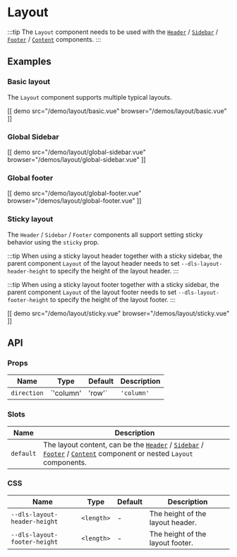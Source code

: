 # Layout

:::tip
The `Layout` component needs to be used with the [`Header`](./header) / [`Sidebar`](./sidebar) / [`Footer`](./footer) / [`Content`](./content) components.
:::

## Examples

### Basic layout

The `Layout` component supports multiple typical layouts.

[[ demo src="/demo/layout/basic.vue" browser="/demos/layout/basic.vue" ]]

### Global Sidebar

[[ demo src="/demo/layout/global-sidebar.vue" browser="/demos/layout/global-sidebar.vue" ]]

### Global footer

[[ demo src="/demo/layout/global-footer.vue" browser="/demos/layout/global-footer.vue" ]]

### Sticky layout

The `Header` / `Sidebar` / `Footer` components all support setting sticky behavior using the `sticky` prop.

:::tip
When using a sticky layout header together with a sticky sidebar, the parent component `Layout` of the layout header needs to set `--dls-layout-header-height` to specify the height of the layout header.
:::

:::tip
When using a sticky layout footer together with a sticky sidebar, the parent component `Layout` of the layout footer needs to set `--dls-layout-footer-height` to specify the height of the layout footer.
:::

[[ demo src="/demo/layout/sticky.vue" browser="/demos/layout/sticky.vue" ]]

## API

### Props

| Name | Type | Default | Description |
| -- | -- | -- | -- |
| ``direction`` | `'column' | 'row'` | `'column'` | The layout direction. When there is a `Sidebar`, the default is `'row'`. |

### Slots

| Name | Description |
| -- | -- |
| ``default`` | The layout content, can be the [`Header`](./header) / [`Sidebar`](./sidebar) / [`Footer`](./footer) / [`Content`](./content) component or nested `Layout` components. |

### CSS

| Name | Type | Default | Description |
| -- | -- | -- | -- |
| ``--dls-layout-header-height`` | `<length>` | - | The height of the layout header. |
| ``--dls-layout-footer-height`` | `<length>` | - | The height of the layout footer. |
